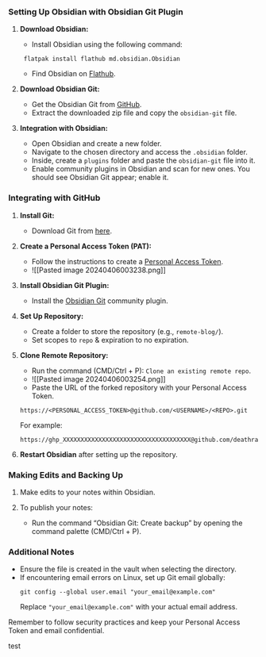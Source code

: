 ### Setting Up Obsidian with Obsidian Git Plugin

1. **Download Obsidian:**
   - Install Obsidian using the following command:
    ```
     flatpak install flathub md.obsidian.Obsidian
    ```
   - Find Obsidian on [Flathub](https://flathub.org/apps/md.obsidian.Obsidian).

2. **Download Obsidian Git:**
   - Get the Obsidian Git from [GitHub](https://github.com/denolehov/obsidian-git).
   - Extract the downloaded zip file and copy the `obsidian-git` file.

3. **Integration with Obsidian:**
   - Open Obsidian and create a new folder.
   - Navigate to the chosen directory and access the `.obsidian` folder.
   - Inside, create a `plugins` folder and paste the `obsidian-git` file into it.
   - Enable community plugins in Obsidian and scan for new ones. You should see Obsidian Git appear; enable it.

### Integrating with GitHub

1. **Install Git:**
   - Download Git from [here](https://git-scm.com/downloads).

2. **Create a Personal Access Token (PAT):**
   - Follow the instructions to create a [Personal Access Token](https://docs.github.com/en/authentication/keeping-your-account-and-data-secure/creating-a-personal-access-token#creating-a-personal-access-token-classic).
   - ![[Pasted image 20240406003238.png]]

3. **Install Obsidian Git Plugin:**
   - Install the [Obsidian Git](https://github.com/denolehov/obsidian-git/wiki/Installation) community plugin.

4. **Set Up Repository:**
   - Create a folder to store the repository (e.g., `remote-blog/`).
   - Set scopes to `repo` & expiration to no expiration.

5. **Clone Remote Repository:**
   - Run the command (CMD/Ctrl + P): `Clone an existing remote repo`.
   - ![[Pasted image 20240406003254.png]]
   - Paste the URL of the forked repository with your Personal Access Token.

   ```
   https://<PERSONAL_ACCESS_TOKEN>@github.com/<USERNAME>/<REPO>.git
   ```

   For example:

   ```
   https://ghp_XXXXXXXXXXXXXXXXXXXXXXXXXXXXXXXXXXXX@github.com/deathraymind/obsidian.git
   ```

6. **Restart Obsidian** after setting up the repository.

### Making Edits and Backing Up

1. Make edits to your notes within Obsidian.

2. To publish your notes:
   - Run the command “Obsidian Git: Create backup” by opening the command palette (CMD/Ctrl + P).

### Additional Notes

- Ensure the file is created in the vault when selecting the directory.
- If encountering email errors on Linux, set up Git email globally:
  ```
  git config --global user.email "your_email@example.com"
  ```
  Replace `"your_email@example.com"` with your actual email address.

Remember to follow security practices and keep your Personal Access Token and email confidential.

test